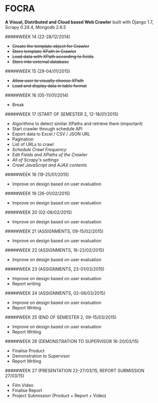 FOCRA
=====
**A Visual, Distributed and Cloud based Web Crawler** 
built with Django 1.7, Scrapy 0.24.4, Mongodb 2.6.5

#####WEEK 14 (22-28/12/2014)
- ~~Create the template object for Crawler~~
- ~~Store template XPath in Crawler~~
- ~~Load data with XPath according to fields~~
- ~~Store into external database~~

#####WEEK 15 (29-04/01/2015)
- ~~Allow user to visually choose XPath~~
- ~~Load and display data in table format~~

#####WEEK 16 (05-11/01/2014)
- Break

#####WEEK 17 (START OF SEMESTER 2, 12-18/01/2015)
- Algorithms to detect similar XPaths and retrieve them (important)
- Start crawler through schedule API
- Export data to Excel / CSV / JSON URL 
- Pagination
- List of URLs to crawl
- *Schedule Crawl Frequency*
- *Edit Fields and XPaths of the Crawler*
- *All of Scrapy's settings*
- *Crawl JavaScript and AJAX contents*

#####WEEK 18 (19-25/01/2015)
- Improve on design based on user evaluation

#####WEEK 19 (26-01/02/2015)
- Improve on design based on user evaluation

#####WEEK 20 (02-08/02/2015)
- Improve on design based on user evaluation

#####WEEK 21 (ASSIGNMENTS, 09-15/02/2015)
- Improve on design based on user evaluation

#####WEEK 22 (ASSIGNMENTS, 16-22/02/2015)
- Improve on design based on user evaluation

#####WEEK 23 (ASSIGNMENTS, 23-01/03/2015)
- Improve on design based on user evaluation
- Report writing

#####WEEK 24 (ASSIGNMENTS, 02-08/03/2015)
- Improve on design based on user evaluation
- Report Writing

#####WEEK 25 (END OF SEMESTER 2, 09-15/03/2015)
- Improve on design based on user evaluation
- Report Writing

#####WEEK 26 (DEMONSTRATION TO SUPERVISOR 16-20/03/15)
- Finalise Product
- Demonstration to Supervisor
- Report Writing

#####WEEK 27 (PRESENTATION 22-27/03/15, REPORT SUBMISSION 27/03/15)
- Film Video
- Finalise Report
- Project Submission (Product + Report + Video)
